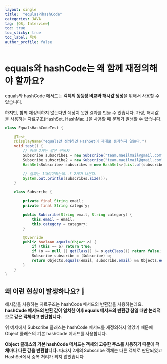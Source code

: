 ```yaml
---
layout: single
title:  "equlas와hashCode"
categories: JAVA
tag: [OS, Interview]
toc: true
toc_sticky: true
toc_label: 목차
author_profile: false
---
```




# equals와 hashCode는 왜 함께 재정의해야 할까요?

equals와 hashCode 메서드는 **객체의 동등성 비교와 해시값 생성**을 위해서 사용할 수 있습니다. 

하지만, 함께 재정의하지 않는다면 예상치 못한 결과를 만들 수 있습니다. 가령, 해시값을 사용하는 자료구조(HashSet, HashMap..)을 사용할 때 문제가 발생할 수 있습니다.

```java
class EqualsHashCodeTest {

    @Test
    @DisplayName("equals만 정의하면 HashSet이 제대로 동작하지 않는다.")
    void test() {
        // 아래 2개는 같은 구독자
        Subscribe subscribe1 = new Subscribe("team.maeilmail@gmail.com", "backend");
        Subscribe subscribe2 = new Subscribe("team.maeilmail@gmail.com", "backend");
        HashSet<Subscribe> subscribes = new HashSet<>(List.of(subscribe1, subscribe2));

        // 결과는 1개여야하는데..? 2개가 나온다.
        System.out.println(subscribes.size());
    }

    class Subscribe {

        private final String email;
        private final String category;

        public Subscribe(String email, String category) {
            this.email = email;
            this.category = category;
        }

        @Override
        public boolean equals(Object o) {
            if (this == o) return true;
            if (o == null || getClass() != o.getClass()) return false;
            Subscribe subscribe = (Subscribe) o;
            return Objects.equals(email, subscribe.email) && Objects.equals(category, subscribe.category);
        }
    }
}

```



## 왜 이런 현상이 발생하나요? 🤔

해시값을 사용하는 자료구조는 hashCode 메서드의 반환값을 사용하는데요. **hashCode 메서드의 반환 값이 일치한 이후 equals 메서드의 반환값 참일 때만 논리적으로 같은 객체라고 판단합니다.** 

위 예제에서 Subscribe 클래스는 hashCode 메서드를 재정의하지 않았기 때문에 Object 클래스의 기본 hashCode 메서드를 사용합니다. 

**Object 클래스의 기본 hashCode 메서드는 객체의 고유한 주소를 사용하기 때문에 객체마다 다른 값을 반환합니다.** 따라서 2개의 Subscribe 객체는 다른 객체로 판단되었고 HashSet에서 중복 처리가 되지 않았습니다.
